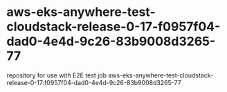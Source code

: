 # aws-eks-anywhere-test-cloudstack-release-0-17-f0957f04-dad0-4e4d-9c26-83b9008d3265-77
repository for use with E2E test job aws-eks-anywhere-test-cloudstack-release-0-17:f0957f04-dad0-4e4d-9c26-83b9008d3265-77
